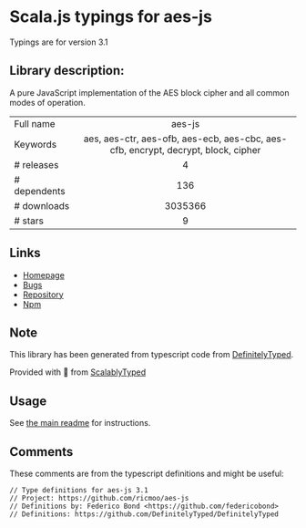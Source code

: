 
# Scala.js typings for aes-js

Typings are for version 3.1

## Library description:
A pure JavaScript implementation of the AES block cipher and all common modes of operation.

|                    |                 |
| ------------------ | :-------------: |
| Full name          | aes-js |
| Keywords           | aes, aes-ctr, aes-ofb, aes-ecb, aes-cbc, aes-cfb, encrypt, decrypt, block, cipher |
| # releases         | 4 |
| # dependents       | 136 |
| # downloads        | 3035366 |
| # stars            | 9 |

## Links
- [Homepage](https://github.com/ricmoo/aes-js#readme)
- [Bugs](http://github.com/ricmoo/aes-js/issues)
- [Repository](https://github.com/ricmoo/aes-js)
- [Npm](https://www.npmjs.com/package/aes-js)
    


## Note
This library has been generated from typescript code from [DefinitelyTyped](https://definitelytyped.org).

Provided with :purple_heart: from [ScalablyTyped](https://github.com/oyvindberg/ScalablyTyped)

## Usage
See [the main readme](../../readme.md) for instructions.

## Comments

These comments are from the typescript definitions and might be useful:
```
// Type definitions for aes-js 3.1
// Project: https://github.com/ricmoo/aes-js
// Definitions by: Federico Bond <https://github.com/federicobond>
// Definitions: https://github.com/DefinitelyTyped/DefinitelyTyped

```

